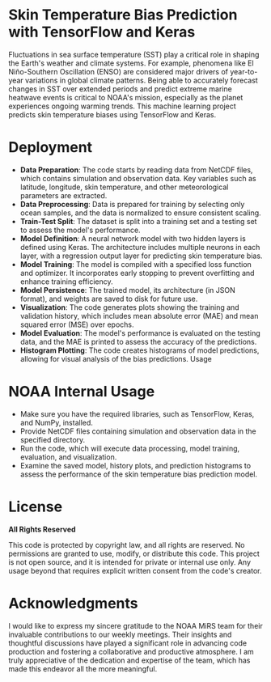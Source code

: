 # Skin Temperature Bias Prediction with TensorFlow and Keras

Fluctuations in sea surface temperature (SST) play a critical role in shaping the Earth's weather and climate systems. For example, phenomena like El Niño-Southern Oscillation (ENSO) are considered major drivers of year-to-year variations in global climate patterns. Being able to accurately forecast changes in SST over extended periods and predict extreme marine heatwave events is critical to NOAA's mission, especially as the planet experiences ongoing warming trends. This machine learning project predicts skin temperature biases using TensorFlow and Keras. 

# Deployment
 
- **Data Preparation**: The code starts by reading data from NetCDF files, which contains simulation and observation data. Key variables such as latitude, longitude, skin temperature, and other meteorological parameters are extracted.
- **Data Preprocessing**: Data is prepared for training by selecting only ocean samples, and the data is normalized to ensure consistent scaling.
- **Train-Test Split**: The dataset is split into a training set and a testing set to assess the model's performance.
- **Model Definition**: A neural network model with two hidden layers is defined using Keras. The architecture includes multiple neurons in each layer, with a regression output layer for predicting skin temperature bias.
- **Model Training**: The model is compiled with a specified loss function and optimizer. It incorporates early stopping to prevent overfitting and enhance training efficiency.
- **Model Persistence**: The trained model, its architecture (in JSON format), and weights are saved to disk for future use.
- **Visualization**: The code generates plots showing the training and validation history, which includes mean absolute error (MAE) and mean squared error (MSE) over epochs.
- **Model Evaluation**: The model's performance is evaluated on the testing data, and the MAE is printed to assess the accuracy of the predictions.
- **Histogram Plotting**: The code creates histograms of model predictions, allowing for visual analysis of the bias predictions.
Usage

# NOAA Internal Usage
- Make sure you have the required libraries, such as TensorFlow, Keras, and NumPy, installed.
- Provide NetCDF files containing simulation and observation data in the specified directory.
- Run the code, which will execute data processing, model training, evaluation, and visualization.
- Examine the saved model, history plots, and prediction histograms to assess the performance of the skin temperature bias prediction model.

# License
**All Rights Reserved**

This code is protected by copyright law, and all rights are reserved. No permissions are granted to use, modify, or distribute this code. This project is not open source, and it is intended for private or internal use only. Any usage beyond that requires explicit written consent from the code's creator.

# Acknowledgments
I would like to express my sincere gratitude to the NOAA MiRS team for their invaluable contributions to our weekly meetings. Their insights and thoughtful discussions have played a significant role in advancing code production and fostering a collaborative and productive atmosphere. I am truly appreciative of the dedication and expertise of the team, which has made this endeavor all the more meaningful.
